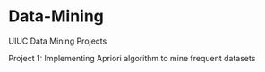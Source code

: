 # Data-Mining
UIUC Data Mining Projects

Project 1: Implementing Apriori algorithm to mine frequent datasets
